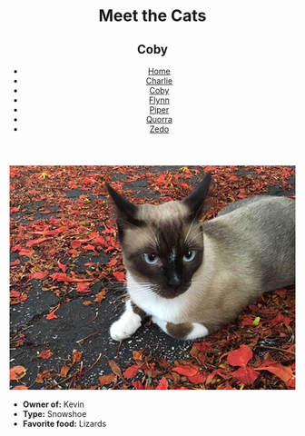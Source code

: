<!DOCTYPE html>
<html lang="en">
  <head>
    <meta charset="UTF-8" />
    <title>Meet the Cats | Coby</title>
    <link href="css/style.css" rel""stylesheet"/>
  </head>

  <body>
    <header>
      <h1>Meet the Cats</h1>
      <h2>Coby</h2>

<nav>
        <ul>
          <li><a href="index.md">Home</a></li>
          <li><a href="black-n-white/charlie.md">Charlie</a></li>
          <li><a href="snowshoe/coby.md">Coby</a></li>
          <li><a href="tabby/flynn.md">Flynn</a></li>
          <li><a href="egyptian-mau/piper.md">Piper</a></li>
          <li><a href="tabby/quorra.md">Quorra</a></li>
          <li><a href="tux/zedo.md">Zedo</a></li>
        </ul>
      </nav>
    </header>

<main>

<img src="img/coby.jpg" alt="Coby" />

 <ul>
        <li><strong>Owner of:</strong> Kevin</li>
        <li><strong>Type:</strong> Snowshoe</li>
        <li><strong>Favorite food:</strong> Lizards</li>
      </ul>

 </main>
  </body>
</html>
